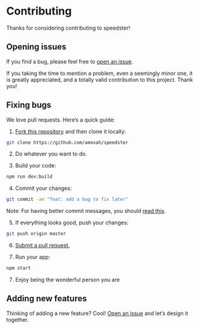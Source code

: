 # Contributing

Thanks for considering contributing to speedster!

## Opening issues

If you find a bug, please feel free to [open an issue](https://github.com/amovah/speedster/issues).

If you taking the time to mention a problem, even a seemingly minor one, it is greatly appreciated, and a totally valid contribution to this project. Thank you!

## Fixing bugs

We love pull requests. Here’s a quick guide:

1. [Fork this repository](https://github.com/amovah/speedster/fork) and then clone it locally:

  ```bash
  git clone https://github.com/amovah/speedster
  ```

2. Do whatever you want to do.

3. Build your code:

  ```bash
  npm run dev:build
  ```

4. Commit your changes:

  ```bash
  git commit -am "feat: add a bug to fix later"
  ```

  Note: For having better commit messages, you should [read this](https://github.com/angular/angular.js/blob/master/CONTRIBUTING.md#commit).

5. If everything looks good, push your changes:

  ```bash
  git push origin master
  ```

6. [Submit a pull request.](https://help.github.com/articles/creating-a-pull-request)

7. Run your app:

  ```bash
  npm start
  ```

7. Enjoy being the wonderful person you are

## Adding new features

Thinking of adding a new feature? Cool! [Open an issue](https://github.com/amovah/speedster/issues) and let’s design it together.
